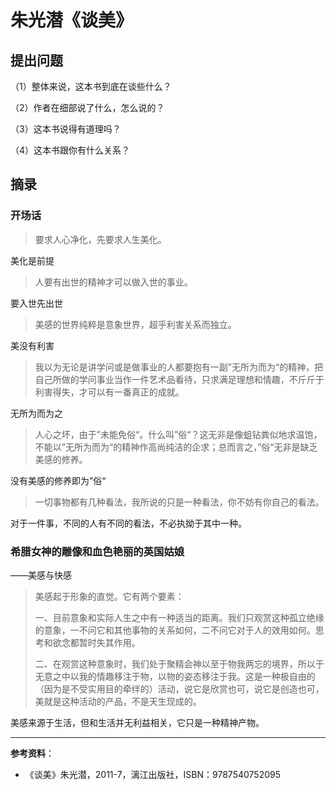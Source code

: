 # 朱光潜《谈美》

## 提出问题

（1）整体来说，这本书到底在谈些什么？



（2）作者在细部说了什么，怎么说的？



（3）这本书说得有道理吗？



（4）这本书跟你有什么关系？




## 摘录

### 开场话

> 要求人心净化，先要求人生美化。

美化是前提

> 人要有出世的精神才可以做入世的事业。

要入世先出世

> 美感的世界纯粹是意象世界，超乎利害关系而独立。

美没有利害

> 我以为无论是讲学问或是做事业的人都要抱有一副”无所为而为“的精神，把自己所做的学问事业当作一件艺术品看待，只求满足理想和情趣，不斤斤于利害得失，才可以有一番真正的成就。

无所为而为之

> 人心之坏，由于”未能免俗“。什么叫”俗“？这无非是像蛆钻粪似地求温饱，不能以”无所为而为“的精神作高尚纯洁的企求；总而言之，”俗“无非是缺乏美感的修养。

没有美感的修养即为”俗“

> 一切事物都有几种看法，我所说的只是一种看法，你不妨有你自己的看法。

对于一件事，不同的人有不同的看法，不必执拗于其中一种。

### 希腊女神的雕像和血色艳丽的英国姑娘

——美感与快感

> 美感起于形象的直觉。它有两个要素：
>
> 一、目前意象和实际人生之中有一种适当的距离。我们只观赏这种孤立绝缘的意象，一不问它和其他事物的关系如何，二不问它对于人的效用如何。思考和欲念都暂时失其作用。
>
> 二、在观赏这种意象时，我们处于聚精会神以至于物我两忘的境界，所以于无意之中以我的情趣移注于物，以物的姿态移注于我。这是一种极自由的（因为是不受实用目的牵绊的）活动，说它是欣赏也可，说它是创造也可，美就是这种活动的产品，不是天生现成的。

美感来源于生活，但和生活并无利益相关，它只是一种精神产物。

---

**参考资料**：

- 《谈美》朱光潜，2011-7，漓江出版社，ISBN：9787540752095
